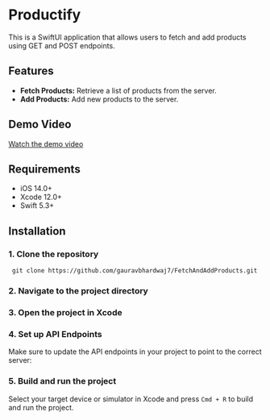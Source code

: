 <h1>Productify</h1>

<p>This is a SwiftUI application that allows users to fetch and add products using GET and POST endpoints.</p>

<h2>Features</h2>
<ul>
    <li><strong>Fetch Products:</strong> Retrieve a list of products from the server.</li>
    <li><strong>Add Products:</strong> Add new products to the server.</li>
</ul>

<h2>Demo Video</h2>
<p><a href="https://github.com/user-attachments/assets/305d2cf0-7720-4cfe-8774-420c1ac1ee6d">Watch the demo video</a></p>

<h2>Requirements</h2>
<ul>
    <li>iOS 14.0+</li>
    <li>Xcode 12.0+</li>
    <li>Swift 5.3+</li>
</ul>

<h2>Installation</h2>

<h3>1. Clone the repository</h3>
<pre><code> git clone https://github.com/gauravbhardwaj7/FetchAndAddProducts.git</code></pre>

<h3>2. Navigate to the project directory</h3>

<h3>3. Open the project in Xcode</h3>

<h3>4. Set up API Endpoints</h3>
<p>Make sure to update the API endpoints in your project to point to the correct server:</p>

<h3>5. Build and run the project</h3>
<p>Select your target device or simulator in Xcode and press <code>Cmd + R</code> to build and run the project.</p>





